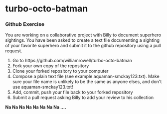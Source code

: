 turbo-octo-batman
=================

<h3>Github Exercise</h3>

You are working on a collaborative project with Billy to document superhero 
sightings.  You have been asked to create a text file documenting a sighting
of your favorite superhero and submit it to the github repository using
a pull request.

<ol>
<li>Go to https://github.com/williamrowell/turbo-octo-batman</li>
<li>Fork your own copy of the repository</li>
<li>Clone your forked repository to your computer</li>
<li>Compose a plain text file (see example aquaman-smckay123.txt). 
Make sure your file name is unlikely to be the same as anyone elses, and 
don't use aquaman-smckay123.txt! </li>
<li>Add, commit, push your file back to your forked repository</li>
<li>Submit a pull request asking Billy to add your review to his collection</li>
</ol>

**Na Na Na Na Na Na Na Na ....**
